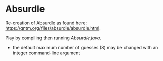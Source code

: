 # Absurdle
Re-creation of Absurdle as found here: https://qntm.org/files/absurdle/absurdle.html.

Play by compiling then running _Absurdle.java_.
- the default maximum number of guesses (8) may be changed with an integer command-line argument
